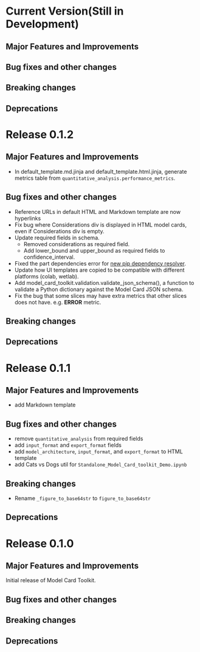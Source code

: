 <!-- mdlint off(HEADERS_TOO_MANY_H1) -->

# Current Version(Still in Development)

## Major Features and Improvements

## Bug fixes and other changes

## Breaking changes

## Deprecations

# Release 0.1.2

## Major Features and Improvements

* In default_template.md.jinja and default_template.html.jinja, generate metrics table from `quantitative_analysis.performance_metrics`.

## Bug fixes and other changes

* Reference URLs in default HTML and Markdown template are now hyperlinks
* Fix bug where Considerations div is displayed in HTML model cards, even if Considerations div is empty.
* Update required fields in schema.
  * Removed considerations as required field.
  * Add lower_bound and upper_bound as required fields to confidence_interval.
* Fixed the part dependencies error for [new pip dependency resolver](https://pip.pypa.io/en/stable/user_guide/#changes-to-the-pip-dependency-resolver-in-20-3-2020).
* Update how UI templates are copied to be compatible with different platforms (colab, wetlab).
* Add model_card_toolkit.validation.validate_json_schema(), a function to validate a Python dictionary against the Model Card JSON schema.
* Fix the bug that some slices may have extra metrics that other slices does not have. e.g. __ERROR__ metric.

## Breaking changes

## Deprecations

# Release 0.1.1

## Major Features and Improvements

* add Markdown template

## Bug fixes and other changes

* remove `quantitative_analysis` from required fields
* add `input_format` and `export_format` fields
* add `model_architecture`, `input_format`, and `export_format` to HTML template
* add Cats vs Dogs util for `Standalone_Model_Card_toolkit_Demo.ipynb`

## Breaking changes

* Rename `_figure_to_base64str` to `figure_to_base64str`

## Deprecations

# Release 0.1.0

## Major Features and Improvements

Initial release of Model Card Toolkit.

## Bug fixes and other changes

## Breaking changes

## Deprecations

